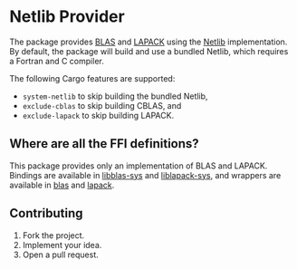 # Netlib Provider

The package provides [BLAS][1] and [LAPACK][2] using the [Netlib][3]
implementation. By default, the package will build and use a bundled Netlib,
which requires a Fortran and C compiler.

The following Cargo features are supported:

* `system-netlib` to skip building the bundled Netlib,
* `exclude-cblas` to skip building CBLAS, and
* `exclude-lapack` to skip building LAPACK.

## Where are all the FFI definitions?

This package provides only an implementation of BLAS and LAPACK. Bindings are
available in [libblas-sys][4] and [liblapack-sys][5], and wrappers are available
in [blas][6] and [lapack][7].

## Contributing

1. Fork the project.
2. Implement your idea.
3. Open a pull request.

[1]: https://en.wikipedia.org/wiki/Basic_Linear_Algebra_Subprograms
[2]: https://en.wikipedia.org/wiki/LAPACK
[3]: http://www.netlib.org/lapack

[4]: https://github.com/stainless-steel/libblas-sys
[5]: https://github.com/stainless-steel/liblapack-sys
[6]: https://github.com/stainless-steel/blas
[7]: https://github.com/stainless-steel/lapack
